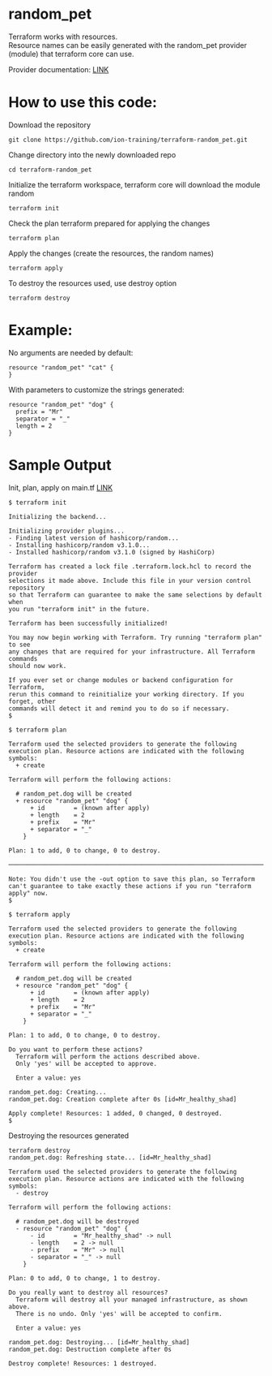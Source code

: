 # random_pet

Terraform works with resources. \
Resource names can be easily generated with the random_pet provider (module) that terraform core can use.

Provider documentation: [LINK](https://registry.terraform.io/providers/hashicorp/random/latest/docs/resources/pet)

# How to use this code:
Download the repository
```
git clone https://github.com/ion-training/terraform-random_pet.git
```

Change directory into the newly downloaded repo
```
cd terraform-random_pet
```

Initialize the terraform workspace, terraform core will download the module random
```
terraform init
```

Check the plan terraform prepared for applying the changes
```
terraform plan
```
Apply the changes (create the resources, the random names)
```
terraform apply
```

To destroy the resources used, use destroy option
```
terraform destroy
```

# Example: 
No arguments are needed by default:
```
resource "random_pet" "cat" {
}
```

With parameters to customize the strings generated:
```
resource "random_pet" "dog" {
  prefix = "Mr"
  separator = "_"
  length = 2
}
```

# Sample Output
Init, plan, apply on main.tf [LINK](https://github.com/ion-training/terraform-random_pet/blob/main/main.tf)
```
$ terraform init

Initializing the backend...

Initializing provider plugins...
- Finding latest version of hashicorp/random...
- Installing hashicorp/random v3.1.0...
- Installed hashicorp/random v3.1.0 (signed by HashiCorp)

Terraform has created a lock file .terraform.lock.hcl to record the provider
selections it made above. Include this file in your version control repository
so that Terraform can guarantee to make the same selections by default when
you run "terraform init" in the future.

Terraform has been successfully initialized!

You may now begin working with Terraform. Try running "terraform plan" to see
any changes that are required for your infrastructure. All Terraform commands
should now work.

If you ever set or change modules or backend configuration for Terraform,
rerun this command to reinitialize your working directory. If you forget, other
commands will detect it and remind you to do so if necessary.
$
```

```
$ terraform plan

Terraform used the selected providers to generate the following execution plan. Resource actions are indicated with the following symbols:
  + create

Terraform will perform the following actions:

  # random_pet.dog will be created
  + resource "random_pet" "dog" {
      + id        = (known after apply)
      + length    = 2
      + prefix    = "Mr"
      + separator = "_"
    }

Plan: 1 to add, 0 to change, 0 to destroy.

─────────────────────────────────────────────────────────────────────────────────────────────────────────────────────────────────────────────────────────────────────────────────

Note: You didn't use the -out option to save this plan, so Terraform can't guarantee to take exactly these actions if you run "terraform apply" now.
$
```

```
$ terraform apply

Terraform used the selected providers to generate the following execution plan. Resource actions are indicated with the following symbols:
  + create

Terraform will perform the following actions:

  # random_pet.dog will be created
  + resource "random_pet" "dog" {
      + id        = (known after apply)
      + length    = 2
      + prefix    = "Mr"
      + separator = "_"
    }

Plan: 1 to add, 0 to change, 0 to destroy.

Do you want to perform these actions?
  Terraform will perform the actions described above.
  Only 'yes' will be accepted to approve.

  Enter a value: yes

random_pet.dog: Creating...
random_pet.dog: Creation complete after 0s [id=Mr_healthy_shad]

Apply complete! Resources: 1 added, 0 changed, 0 destroyed.
$
```

Destroying the resources generated
```
terraform destroy
random_pet.dog: Refreshing state... [id=Mr_healthy_shad]

Terraform used the selected providers to generate the following execution plan. Resource actions are indicated with the following symbols:
  - destroy

Terraform will perform the following actions:

  # random_pet.dog will be destroyed
  - resource "random_pet" "dog" {
      - id        = "Mr_healthy_shad" -> null
      - length    = 2 -> null
      - prefix    = "Mr" -> null
      - separator = "_" -> null
    }

Plan: 0 to add, 0 to change, 1 to destroy.

Do you really want to destroy all resources?
  Terraform will destroy all your managed infrastructure, as shown above.
  There is no undo. Only 'yes' will be accepted to confirm.

  Enter a value: yes

random_pet.dog: Destroying... [id=Mr_healthy_shad]
random_pet.dog: Destruction complete after 0s

Destroy complete! Resources: 1 destroyed.
```
